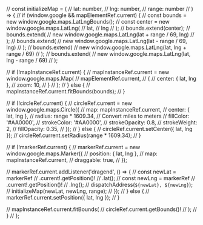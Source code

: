 
// const initializeMap = (
//   lat: number,
//   lng: number,
//   range: number
// ) => {
//   if (window.google && mapElementRef.current) {
//     const bounds = new window.google.maps.LatLngBounds();
//     const center = new window.google.maps.LatLng(
//       lat,
//       lng
//     );
//     bounds.extend(center);
//     bounds.extend(
//       new window.google.maps.LatLng(lat + range / 69, lng)
//     );
//     bounds.extend(
//       new window.google.maps.LatLng(lat - range / 69, lng)
//     );
//     bounds.extend(
//       new window.google.maps.LatLng(lat, lng + range / 69)
//     );
//     bounds.extend(
//       new window.google.maps.LatLng(lat, lng - range / 69)
//     );

//     if (!mapInstanceRef.current) {
//       mapInstanceRef.current = new window.google.maps.Map(
//         mapElementRef.current,
//         {
//           center: { lat, lng },
//           zoom: 10,
//         }
//       );
//     } else {
//       mapInstanceRef.current.fitBounds(bounds);
//     }

//     if (!circleRef.current) {
//       circleRef.current = new window.google.maps.Circle({
//         map: mapInstanceRef.current,
//         center: { lat, lng },
//         radius: range * 1609.34, // Convert miles to meters
//         fillColor: '#AA0000',
//         strokeColor: '#AA0000',
//         strokeOpacity: 0.8,
//         strokeWeight: 2,
//         fillOpacity: 0.35,
//       });
//     } else {
//       circleRef.current.setCenter({ lat, lng });
//       circleRef.current.setRadius(range * 1609.34);
//     }

//     if (!markerRef.current) {
//       markerRef.current = new window.google.maps.Marker({
//         position: { lat, lng },
//         map: mapInstanceRef.current,
//         draggable: true,
//       });

//       markerRef.current.addListener('dragend', () => {
//         const newLat = markerRef
//           .current!.getPosition()!
//           .lat();
//         const newLng = markerRef
//           .current!.getPosition()!
//           .lng();
//         dispatchAddress(`${newLat}, ${newLng}`);
//         initializeMap(newLat, newLng, range);
//       });
//     } else {
//       markerRef.current.setPosition({ lat, lng });
//     }

//     mapInstanceRef.current.fitBounds(
//       circleRef.current.getBounds()!
//     );
//   }
// };
